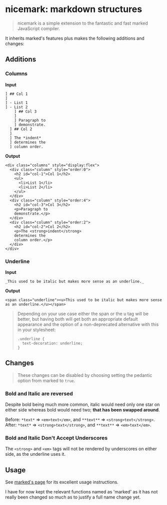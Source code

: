 # nicemark: markdown structures

> nicemark is a simple extension to the fantastic and fast marked JavaScript compiler.

It inherits marked's features plus makes the following additions and changes:

## Additions
### Columns
**Input**
```
] ## Col 1
]
] - List 1
] - List 2
    ] ## Col 3
    ]
    ] Paragraph to
    ] demonstrate.
  ] ## Col 2
  ] 
  ] The *indent*
  ] determines the
  ] column order.
```

**Output**
```
<div class="columns" style="display:flex">
  <div class="column" style="order:0">
    <h2 id="col-1">Col 1</h2>
    <ul>
      <li>List 1</li>
      <li>List 2</li>
    </ul>
  </div>
  <div class="column" style="order:4">
    <h2 id="col-3">Col 3</h2>
    <p>Paragraph to
    demonstrate.</p>
  </div>
  <div class="column" style="order:2">
    <h2 id="col-2">Col 2</h2>
    <p>The <strong>indent</strong>
    determines the
    column order.</p>
  </div>
</div>
```

### Underline
**Input**
```
_This used to be italic but makes more sense as an underline._
```

**Output**
```
<span class="underline"><u>This used to be italic but makes more sense as an underline.</u></span>
```

> Depending on your use case either the span or the u tag will be better, but having both will get both an appropriate default appearance and the option of a non-deprecated alternative with this in your stylesheet:
> 
> ```
> .underline {
>   text-decoration: underline;
> }
> ```

## Changes

> These changes can be disabled by choosing setting the pedantic option from marked to `true`.

### Bold and Italic are reversed
Despite bold being much more common, italic would need only one star on either side whereas bold would need two; **that has been swapped around**.

Before: `*text*` => `<em>text</em>`, and `**text**` => `<strong>text</strong>`.  
After: `*text*` => `<strong>text</strong>`, and `**text**` => `<em>text</em>`.

### Bold and Italic Don't Accept Underscores
The `<strong>` and `<em>` tags will not be rendered by underscores on either side, as the underline uses it.

## Usage
See [marked's page](https://github.com/chjj/marked) for its excellent usage instructions.

I have for now kept the relevant functions named as 'marked' as it has not really been changed so much as to justify a full name change yet.
